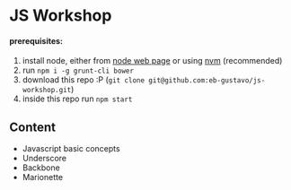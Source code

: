# JS Workshop

#### prerequisites:
1. install node, either from [node web page](https://nodejs.org/en/) or using [nvm](https://github.com/creationix/nvm) (recommended)
2. run `npm i -g grunt-cli bower`
3. download this repo :P (`git clone git@github.com:eb-gustavo/js-workshop.git`)
4. inside this repo run `npm start`

## Content
* Javascript basic concepts
* Underscore
* Backbone
* Marionette
